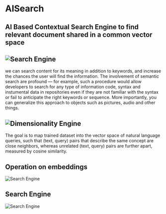 # AISearch
## AI Based Contextual Search Engine to find relevant document shared in a common vector space
## ![Search Engine](https://github.com/Neerajcerebrum/AISearch/blob/develop/images/Search.png)

we can search content for its meaning in addition to keywords, and increase the chances the user will find the information. The involvement of semantic search are profound — for example, such a procedure would allow developers to search for any type of information code, syntax and instumental data in repositories even if they are not familiar with the syntax or fail to anticipate the right keywords or sequence. More importantly, you can generalize this approach to objects such as pictures, audio and other things.

## ![Dimensionality Engine](https://github.com/Neerajcerebrum/AISearch/blob/develop/images/Dimensionality.png)

The goal is to map trained dataset into the vector space of natural language queries, such that (text, query) pairs that describe the same concept are close neighbors, whereas unrelated (text, query) pairs are further apart, measured by cosine similarity.
<!-- 
##NLP text similarity, how it works and maths behind it
![Search Engine](https://github.com/Neerajcerebrum/AISearch/blob/develop/images/Brain.png) -->

## Operation on embeddings 
![Search Engine](https://github.com/Neerajcerebrum/AISearch/blob/develop/images/VecorsMath.png)

## Search Engine
![Search Engine](https://github.com/Neerajcerebrum/AISearch/blob/develop/images/se.png)